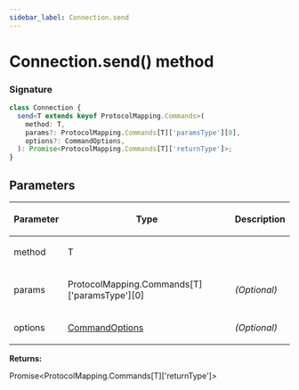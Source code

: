 ```yaml
---
sidebar_label: Connection.send
---
```


# Connection.send() method

### Signature

```typescript
class Connection {
  send<T extends keyof ProtocolMapping.Commands>(
    method: T,
    params?: ProtocolMapping.Commands[T]['paramsType'][0],
    options?: CommandOptions,
  ): Promise<ProtocolMapping.Commands[T]['returnType']>;
}
```

## Parameters

<table><thead><tr><th>

Parameter

</th><th>

Type

</th><th>

Description

</th></tr></thead>
<tbody><tr><td>

method

</td><td>

T

</td><td>

</td></tr>
<tr><td>

params

</td><td>

ProtocolMapping.Commands\[T\]\['paramsType'\]\[0\]

</td><td>

_(Optional)_

</td></tr>
<tr><td>

options

</td><td>

[CommandOptions](./puppeteer.commandoptions.md)

</td><td>

_(Optional)_

</td></tr>
</tbody></table>

**Returns:**

Promise&lt;ProtocolMapping.Commands\[T\]\['returnType'\]&gt;
